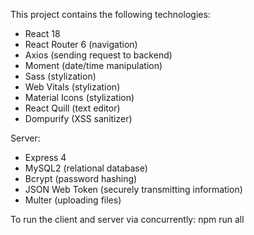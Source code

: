 This project contains the following technologies:
- React 18
- React Router 6 (navigation)
- Axios (sending request to backend)
- Moment (date/time manipulation)
- Sass (stylization)
- Web Vitals (stylization)
- Material Icons (stylization)
- React Quill (text editor)
- Dompurify (XSS sanitizer)

Server:
- Express 4
- MySQL2 (relational database)
- Bcrypt (password hashing)
- JSON Web Token (securely transmitting information)
- Multer (uploading files)

To run the client and server via concurrently:
npm run all
